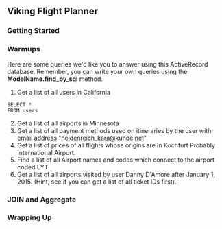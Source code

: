 ## Viking Flight Planner

### Getting Started



### Warmups

Here are some queries we'd like you to answer using this ActiveRecord database. Remember, you can write your own queries using the **ModelName.find_by_sql** method.

1. Get a list of all users in California

  ```
  SELECT *
  FROM users
  ```

2. Get a list of all airports in Minnesota
3. Get a list of all payment methods used on itineraries by the user with email address "heidenreich_kara@kunde.net"
4. Get a list of prices of all flights whose origins are in Kochfurt Probably International Airport.
5. Find a list of all Airport names and codes which connect to the airport coded LYT.
6. Get a list of all airports visited by user Danny D'Amore after January 1, 2015. (Hint, see if you can get a list of all ticket IDs first).

### JOIN and Aggregate





### Wrapping Up
